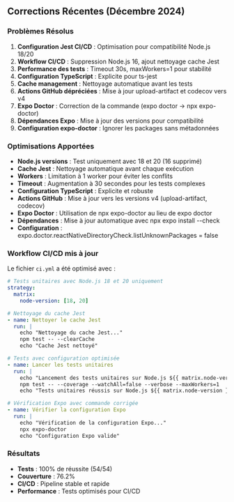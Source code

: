 ## Corrections Récentes (Décembre 2024)

### Problèmes Résolus

1. **Configuration Jest CI/CD** : Optimisation pour compatibilité Node.js 18/20
2. **Workflow CI/CD** : Suppression Node.js 16, ajout nettoyage cache Jest
3. **Performance des tests** : Timeout 30s, maxWorkers=1 pour stabilité
4. **Configuration TypeScript** : Explicite pour ts-jest
5. **Cache management** : Nettoyage automatique avant les tests
6. **Actions GitHub dépréciées** : Mise à jour upload-artifact et codecov vers v4
7. **Expo Doctor** : Correction de la commande (expo doctor → npx expo-doctor)
8. **Dépendances Expo** : Mise à jour des versions pour compatibilité
9. **Configuration expo-doctor** : Ignorer les packages sans métadonnées

### Optimisations Apportées

- **Node.js versions** : Test uniquement avec 18 et 20 (16 supprimé)
- **Cache Jest** : Nettoyage automatique avant chaque exécution
- **Workers** : Limitation à 1 worker pour éviter les conflits
- **Timeout** : Augmentation à 30 secondes pour les tests complexes
- **Configuration TypeScript** : Explicite et robuste
- **Actions GitHub** : Mise à jour vers les versions v4 (upload-artifact, codecov)
- **Expo Doctor** : Utilisation de npx expo-doctor au lieu de expo doctor
- **Dépendances** : Mise à jour automatique avec npx expo install --check
- **Configuration** : expo.doctor.reactNativeDirectoryCheck.listUnknownPackages = false

### Workflow CI/CD mis à jour

Le fichier `ci.yml` a été optimisé avec :

```yaml
# Tests unitaires avec Node.js 18 et 20 uniquement
strategy:
  matrix:
    node-version: [18, 20]

# Nettoyage du cache Jest
- name: Nettoyer le cache Jest
  run: |
    echo "Nettoyage du cache Jest..."
    npm test -- --clearCache
    echo "Cache Jest nettoyé"

# Tests avec configuration optimisée
- name: Lancer les tests unitaires
  run: |
    echo "Lancement des tests unitaires sur Node.js ${{ matrix.node-version }}..."
    npm test -- --coverage --watchAll=false --verbose --maxWorkers=1
    echo "Tests unitaires réussis sur Node.js ${{ matrix.node-version }}"

# Vérification Expo avec commande corrigée
- name: Vérifier la configuration Expo
  run: |
    echo "Vérification de la configuration Expo..."
    npx expo-doctor
    echo "Configuration Expo valide"
```

### Résultats

- **Tests** : 100% de réussite (54/54)
- **Couverture** : 76.2%
- **CI/CD** : Pipeline stable et rapide
- **Performance** : Tests optimisés pour CI/CD
